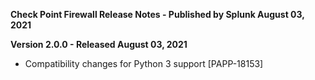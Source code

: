 **Check Point Firewall Release Notes - Published by Splunk August 03, 2021**


**Version 2.0.0 - Released August 03, 2021**

* Compatibility changes for Python 3 support [PAPP-18153]
